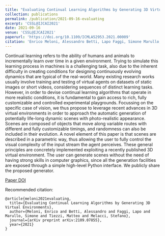 ```yaml
---
title: "Evaluating Continual Learning Algorithms by Generating 3D Virtual Environments"
collection: publications
permalink: /publication/2021-09-16-evaluating
excerpt: 'CSSL@IJCAI2021'
date: 2021-09-16
venue: 'CSSL@IJCAI2021'
paperurl: 'https://doi.org/10.1109/ICMLA52953.2021.00009'
citation: 'Enrico Meloni, Alessandro Betti, Lapo Faggi, Simone Marullo, Matteo Tiezzi, Stefano Melacci (2021). &quot;Evaluating Continual Learning Algorithms by Generating 3D Virtual Environments &quot; <i> CSSL@IJCAI2021 </i>'
---
```

Continual learning refers to the ability of humans and animals to incrementally learn over time in a given environment. Trying to simulate this learning process in machines is a challenging task, also due to the inherent difficulty in creating conditions for designing continuously evolving dynamics that are typical of the real-world. Many existing research works usually involve training and testing of virtual agents on datasets of static images or short videos, considering sequences of distinct learning tasks. However, in order to devise continual learning algorithms that operate in more realistic conditions, it is fundamental to gain access to rich, fully customizable and controlled experimental playgrounds. Focussing on the specific case of vision, we thus propose to leverage recent advances in 3D virtual environments in order to approach the automatic generation of potentially life-long dynamic scenes with photo-realistic appearance. Scenes are composed of objects that move along variable routes with different and fully customizable timings, and randomness can also be included in their evolution. A novel element of this paper is that scenes are described in a parametric way, thus allowing the user to fully control the visual complexity of the input stream the agent perceives. These general principles are concretely implemented exploiting a recently published 3D virtual environment. The user can generate scenes without the need of having strong skills in computer graphics, since all the generation facilities are exposed through a simple high-level Python interface. We publicly share the proposed generator.

[Paper DOI](https://sites.google.com/view/sscl-workshop-ijcai-2021/)

Recommended citation: 
```
@article{meloni2021evaluating,
  title={Evaluating Continual Learning Algorithms by Generating 3D Virtual Environments},
  author={Meloni, Enrico and Betti, Alessandro and Faggi, Lapo and Marullo, Simone and Tiezzi, Matteo and Melacci, Stefano},
  journal={arXiv preprint arXiv:2109.07855},
  year={2021}
}
```